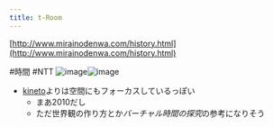 ```yaml
---
title: t-Room
---
```


[http://www.mirainodenwa.com/history.html](http://www.mirainodenwa.com/history.html)

\#時間 #NTT
![image](https://gyazo.com/2f8b16da3692c00d0d20e4bc8438107c/thumb/1000)![image](https://gyazo.com/c03bc4e5b64a26a17a3bede4fa75ef0d/thumb/1000)

* [kineto](kineto.md)よりは空間にもフォーカスしているっぽい
  * まあ2010だし
  * ただ世界観の作り方とか*バーチャル時間の探究*の参考になりそう
